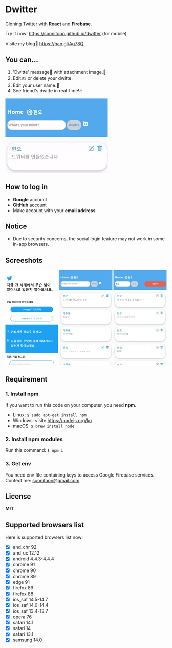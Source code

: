 # Dwitter

Cloning Twitter with **React** and **Firebase**.

Try it now! https://soonitoon.github.io/dwitter (for mobile)

Visite my blog📰 https://han.gl/Aq78Q

## You can...

1. 'Dwitte' message💬 with attachment image.📸
2. Edit✍️ or delete your dwitte.
3. Edit your user name.💁
4. See friend's dwitte in real-time!🔥

![](README_IMG/dwitte_image.gif)

## How to log in

- **Google** account
- **GitHub** account
- Make account with your **email address**

## Notice

- Due to security concerns, the social login feature may not work in some in-app browsers.

## Screeshots

![](./README_IMG/main_image.jpg)

## Requirement

### 1. Install npm

If you want to run this code on your computer, you need **npm**.

- Linux: `$ sudo apt-get install npm`
- Windows: visite https://nodejs.org/ko
- macOS: `$ brew install node`

### 2. Install npm modules

Run this command: `$ npm i`

### 3. Get env

You need env file containing keys to access Google Firebase services. Contect me: soonitoon@gmail.com

## License

**MIT**

## Supported browsers list

Here is supported browsers list now:
- [x] and_chr 92
- [x] and_uc 12.12
- [x] android 4.4.3-4.4.4
- [x] chrome 91
- [x] chrome 90
- [x] chrome 89
- [x] edge 91
- [x] firefox 89
- [x] firefox 88
- [x] ios_saf 14.5-14.7
- [x] ios_saf 14.0-14.4
- [x] ios_saf 13.4-13.7
- [x] opera 76
- [x] safari 14.1
- [x] safari 14
- [x] safari 13.1
- [x] samsung 14.0
